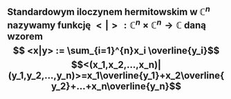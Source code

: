 ## **Standardowym iloczynem hermitowskim** w $\mathbb{C}^n$ nazywamy funkcję $<|>:\mathbb{C}^{n}\times \mathbb{C}^{n} \rightarrow \mathbb{C}$ daną wzorem $$ <x|y> := \sum_{i=1}^{n}x_i \overline{y_i}$$$$<(x_1,x_2,...,x_n)|(y_1,y_2,...,y_n)>=x_1\overline{y_1}+x_2\overline{y_2}+...+x_n\overline{y_n}$$
